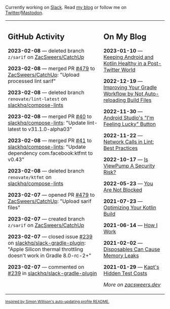 Currently working on [Slack](https://slack.com/). Read [my blog](https://zacsweers.dev/) or follow me on [Twitter](https://twitter.com/ZacSweers)/[Mastodon](https://hachyderm.io/@ZacSweers).

<table><tr><td valign="top" width="60%">

## GitHub Activity
<!-- githubActivity starts -->
**2023-02-08** — deleted branch `z/sarif` on [ZacSweers/CatchUp](https://github.com/ZacSweers/CatchUp)

**2023-02-08** — merged PR [#479](https://github.com/ZacSweers/CatchUp/pull/479) to [ZacSweers/CatchUp](https://github.com/ZacSweers/CatchUp): "Upload processed lint sarif"

**2023-02-08** — deleted branch `renovate/lint-latest` on [slackhq/compose-lints](https://github.com/slackhq/compose-lints)

**2023-02-08** — merged PR [#40](https://github.com/slackhq/compose-lints/pull/40) to [slackhq/compose-lints](https://github.com/slackhq/compose-lints): "Update lint-latest to v31.1.0-alpha03"

**2023-02-08** — merged PR [#41](https://github.com/slackhq/compose-lints/pull/41) to [slackhq/compose-lints](https://github.com/slackhq/compose-lints): "Update dependency com.facebook:ktfmt to v0.43"

**2023-02-08** — deleted branch `renovate/ktfmt` on [slackhq/compose-lints](https://github.com/slackhq/compose-lints)

**2023-02-07** — opened PR [#479](https://github.com/ZacSweers/CatchUp/pull/479) to [ZacSweers/CatchUp](https://github.com/ZacSweers/CatchUp): "Upload sarif files"

**2023-02-07** — created branch `z/sarif` on [ZacSweers/CatchUp](https://github.com/ZacSweers/CatchUp)

**2023-02-07** — closed issue [#239](https://github.com/slackhq/slack-gradle-plugin/issues/239) on [slackhq/slack-gradle-plugin](https://github.com/slackhq/slack-gradle-plugin): "Apple Silicon thermal throttling doesn't work in Gradle 8.0-rc-2+"

**2023-02-07** — commented on [#239](https://github.com/slackhq/slack-gradle-plugin/issues/239#issuecomment-1421891979) in [slackhq/slack-gradle-plugin](https://github.com/slackhq/slack-gradle-plugin)
<!-- githubActivity ends -->
</td><td valign="top" width="40%">

## On My Blog
<!-- blog starts -->
**2023-01-10** — [Keeping Android and Kotlin Healthy in a Post-Twitter World](https://www.zacsweers.dev/keeping-android-healthy/)

**2022-12-19** — [Improving Your Gradle Workflow by Not Auto-reloading Build Files](https://www.zacsweers.dev/improving-your-workflow-by-not-auto-reloading-build-files/)

**2022-11-30** — [Android Studio's "I'm Feeling Lucky" Button](https://www.zacsweers.dev/android-studios-im-feeling-lucky-button/)

**2022-11-22** — [Network Calls in Lint: Best Practices](https://www.zacsweers.dev/network-calls-in-lint-best-practices/)

**2022-10-17** — [Is ViewPump A Security Risk?](https://www.zacsweers.dev/is-viewpump-a-security-risk/)

**2022-05-23** — [You Are Not Blocked](https://www.zacsweers.dev/you-are-not-blocked/)

**2021-07-23** — [Optimizing Your Kotlin Build](https://www.zacsweers.dev/optimizing-your-kotlin-build/)

**2021-06-14** — [How I Work](https://www.zacsweers.dev/how-i-work/)

**2021-02-02** — [Disposables Can Cause Memory Leaks](https://www.zacsweers.dev/disposables-can-cause-memory-leaks/)

**2021-01-29** — [Kapt's Hidden Test Costs](https://www.zacsweers.dev/kapts-hidden-test-costs/)
<!-- blog ends -->
_More on [zacsweers.dev](https://zacsweers.dev/)_
</td></tr></table>

<sub><a href="https://simonwillison.net/2020/Jul/10/self-updating-profile-readme/">Inspired by Simon Willison's auto-updating profile README.</a></sub>